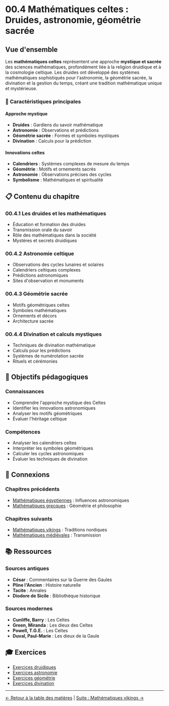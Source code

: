 # 00.4 Mathématiques celtes : Druides, astronomie, géométrie sacrée

## Vue d'ensemble

Les **mathématiques celtes** représentent une approche **mystique et sacrée** des sciences mathématiques, profondément liée à la religion druidique et à la cosmologie celtique. Les druides ont développé des systèmes mathématiques sophistiqués pour l'astronomie, la géométrie sacrée, la divination et la gestion du temps, créant une tradition mathématique unique et mystérieuse.

### 🌟 **Caractéristiques principales**

#### **Approche mystique**
- **Druides** : Gardiens du savoir mathématique
- **Astronomie** : Observations et prédictions
- **Géométrie sacrée** : Formes et symboles mystiques
- **Divination** : Calculs pour la prédiction

#### **Innovations celtes**
- **Calendriers** : Systèmes complexes de mesure du temps
- **Géométrie** : Motifs et ornements sacrés
- **Astronomie** : Observations précises des cycles
- **Symbolisme** : Mathématiques et spiritualité

## 📋 **Contenu du chapitre**

### **00.4.1 Les druides et les mathématiques**
- Éducation et formation des druides
- Transmission orale du savoir
- Rôle des mathématiques dans la société
- Mystères et secrets druidiques

### **00.4.2 Astronomie celtique**
- Observations des cycles lunaires et solaires
- Calendriers celtiques complexes
- Prédictions astronomiques
- Sites d'observation et monuments

### **00.4.3 Géométrie sacrée**
- Motifs géométriques celtes
- Symboles mathématiques
- Ornements et décors
- Architecture sacrée

### **00.4.4 Divination et calculs mystiques**
- Techniques de divination mathématique
- Calculs pour les prédictions
- Systèmes de numérotation sacrée
- Rituels et cérémonies

## 🎯 **Objectifs pédagogiques**

### **Connaissances**
- Comprendre l'approche mystique des Celtes
- Identifier les innovations astronomiques
- Analyser les motifs géométriques
- Évaluer l'héritage celtique

### **Compétences**
- Analyser les calendriers celtes
- Interpréter les symboles géométriques
- Calculer les cycles astronomiques
- Évaluer les techniques de divination

## 🔗 **Connexions**

### **Chapitres précédents**
- [Mathématiques égyptiennes](00_Mathematiques_Egyptiennes/README.md) : Influences astronomiques
- [Mathématiques grecques](01_Grecs_antiques/README.md) : Géométrie et philosophie

### **Chapitres suivants**
- [Mathématiques vikings](00.5_Mathematiques_Vikings/README.md) : Traditions nordiques
- [Mathématiques médiévales](02_Mathematiques_Medievales/README.md) : Transmission

## 📚 **Ressources**

### **Sources antiques**
- **César** : Commentaires sur la Guerre des Gaules
- **Pline l'Ancien** : Histoire naturelle
- **Tacite** : Annales
- **Diodore de Sicile** : Bibliothèque historique

### **Sources modernes**
- **Cunliffe, Barry** : Les Celtes
- **Green, Miranda** : Les dieux des Celtes
- **Powell, T.G.E.** : Les Celtes
- **Duval, Paul-Marie** : Les dieux de la Gaule

## 🎓 **Exercices**

- [Exercices druidiques](Exercices_Druides.md)
- [Exercices astronomie](Exercices_Astronomie.md)
- [Exercices géométrie](Exercices_Geometrie.md)
- [Exercices divination](Exercices_Divination.md)

---

[← Retour à la table des matières](../../README.md) | [Suite : Mathématiques vikings →](../00.5_Mathematiques_Vikings/README.md)
